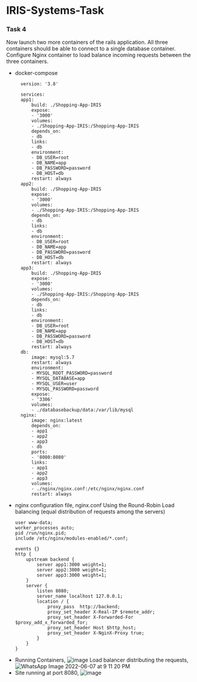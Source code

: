 # IRIS-Systems-Task

### Task 4
Now launch two more containers of the rails application. All three containers should be able to connect to a single database container. Configure Nginx container to load balance incoming requests between the three containers.

- docker-compose
  ```
    version: '3.8'

    services:
    app1:
        build: ./Shopping-App-IRIS
        expose:
        - '3000'
        volumes:
        - ./Shopping-App-IRIS:/Shopping-App-IRIS
        depends_on:
        - db
        links:
        - db
        environment:
        - DB_USER=root
        - DB_NAME=app
        - DB_PASSWORD=password
        - DB_HOST=db
        restart: always
    app2:
        build: ./Shopping-App-IRIS
        expose:
        - '3000'
        volumes:
        - ./Shopping-App-IRIS:/Shopping-App-IRIS
        depends_on:
        - db
        links:
        - db
        environment:
        - DB_USER=root
        - DB_NAME=app
        - DB_PASSWORD=password
        - DB_HOST=db
        restart: always
    app3:
        build: ./Shopping-App-IRIS
        expose:
        - '3000'
        volumes:
        - ./Shopping-App-IRIS:/Shopping-App-IRIS
        depends_on:
        - db
        links:
        - db
        environment:
        - DB_USER=root
        - DB_NAME=app
        - DB_PASSWORD=password
        - DB_HOST=db
        restart: always
    db:
        image: mysql:5.7
        restart: always
        environment:
        - MYSQL_ROOT_PASSWORD=password
        - MYSQL_DATABASE=app
        - MYSQL_USER=user
        - MYSQL_PASSWORD=password
        expose:
        - '3306'
        volumes:
        - ./databasebackup/data:/var/lib/mysql
    nginx:
        image: nginx:latest
        depends_on:
        - app1
        - app2
        - app3
        - db
        ports:
        - '8080:8080'
        links:
        - app1
        - app2
        - app3
        volumes:
        - ./nginx/nginx.conf:/etc/nginx/nginx.conf
        restart: always  
    ```
- nginx configuration file, nginx.conf
    Using the Round-Robin Load balancing (equal distribution of requests among the servers)
    ```
    user www-data;
    worker_processes auto;
    pid /run/nginx.pid;
    include /etc/nginx/modules-enabled/*.conf;

    events {}
    http {
        upstream backend {
            server app1:3000 weight=1;
            server app2:3000 weight=1;
            server app3:3000 weight=1;
        }
        server {
            listen 8080;
            server_name localhost 127.0.0.1;
            location / {
                proxy_pass  http://backend;
                proxy_set_header X-Real-IP $remote_addr;
                proxy_set_header X-Forwarded-For $proxy_add_x_forwarded_for;
                proxy_set_header Host $http_host;
                proxy_set_header X-NginX-Proxy true;
            }
        }
    }
    ```
- Running Containers,
  ![image](https://user-images.githubusercontent.com/76653568/172461824-7b8d64ca-1d41-43b4-89e2-6e683f5db5a6.png)
  Load balancer distributing the requests,
  ![WhatsApp Image 2022-06-07 at 9 11 20 PM](https://user-images.githubusercontent.com/76653568/172461931-eb9670c7-9884-4145-a8b1-bbcce7ddf607.jpeg)
- Site running at port 8080,
  ![image](https://user-images.githubusercontent.com/76653568/172462659-102a1b48-3c93-494a-b51f-5457836b0bc7.png)


 
